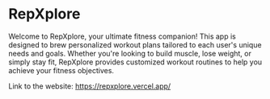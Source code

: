 # RepXplore
Welcome to RepXplore, your ultimate fitness companion! This app is designed to brew personalized workout plans tailored to each user's unique needs and goals. Whether you're looking to build muscle, lose weight, or simply stay fit, RepXplore provides customized workout routines to help you achieve your fitness objectives.

Link to the website:
https://repxplore.vercel.app/

